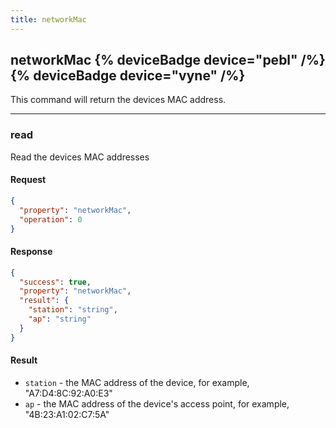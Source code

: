 ```yaml
---
title: networkMac
---
```


## networkMac {% deviceBadge device="pebl" /%}   {% deviceBadge device="vyne" /%} 
This command will return the devices MAC address.

------------------------------------------------------------------------------------------------------------------

### read
Read the devices MAC addresses

#### Request
```json
{
  "property": "networkMac",
  "operation": 0
}
```

#### Response
```json
{
  "success": true,
  "property": "networkMac",
  "result": {
    "station": "string",
    "ap": "string"
  }
}
```

#### Result
- `station` - the MAC address of the device, for example, "A7:D4:8C:92:A0:E3"
- `ap` - the MAC address of the device's access point, for example, "4B:23:A1:02:C7:5A"
